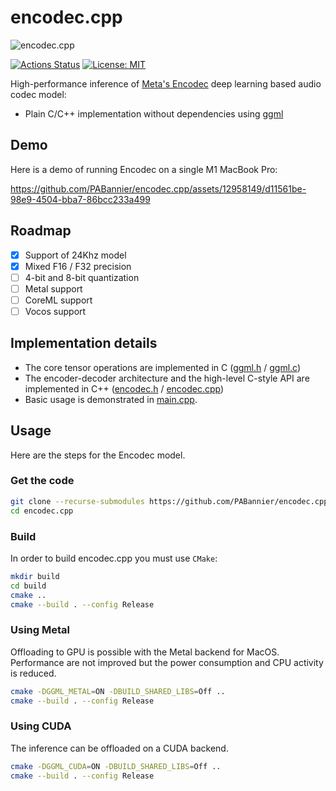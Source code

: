 # encodec.cpp

![encodec.cpp](./assets/banner.png)

[![Actions Status](https://github.com/PABannier/encodec.cpp/actions/workflows/build.yml/badge.svg)](https://github.com/PABannier/encodec.cpp/actions)
[![License: MIT](https://img.shields.io/badge/license-MIT-blue.svg)](https://opensource.org/licenses/MIT)

High-performance inference of [Meta's Encodec](https://github.com/facebookresearch/encodec) deep learning based audio codec model:

- Plain C/C++ implementation without dependencies using [ggml](https://github.com/ggerganov/ggml)

## Demo

Here is a demo of running Encodec on a single M1 MacBook Pro:

https://github.com/PABannier/encodec.cpp/assets/12958149/d11561be-98e9-4504-bba7-86bcc233a499

## Roadmap

- [x] Support of 24Khz model
- [x] Mixed F16 / F32 precision
- [ ] 4-bit and 8-bit quantization
- [ ] Metal support
- [ ] CoreML support
- [ ] Vocos support

## Implementation details

- The core tensor operations are implemented in C ([ggml.h](ggml.h) / [ggml.c](ggml.c))
- The encoder-decoder architecture and the high-level C-style API are implemented in C++ ([encodec.h](encodec.h) / [encodec.cpp](encodec.cpp))
- Basic usage is demonstrated in [main.cpp](examples/main).

## Usage

Here are the steps for the Encodec model.

### Get the code

```bash
git clone --recurse-submodules https://github.com/PABannier/encodec.cpp.git
cd encodec.cpp
```

### Build

In order to build encodec.cpp you must use `CMake`:

```bash
mkdir build
cd build
cmake ..
cmake --build . --config Release
```

### Using Metal

Offloading to GPU is possible with the Metal backend for MacOS. Performance are not improved but
the power consumption and CPU activity is reduced.

```bash
cmake -DGGML_METAL=ON -DBUILD_SHARED_LIBS=Off ..
cmake --build . --config Release
```

### Using CUDA

The inference can be offloaded on a CUDA backend.

```bash
cmake -DGGML_CUDA=ON -DBUILD_SHARED_LIBS=Off ..
cmake --build . --config Release
```
